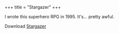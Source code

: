 +++
title = "Stargazer"
+++

I wrote this superhero RPG in 1995. It's... pretty awful.

Download [Stargazer](https://dungeonhack.nyc3.digitaloceanspaces.com/rpgs/stargazer.pdf)

